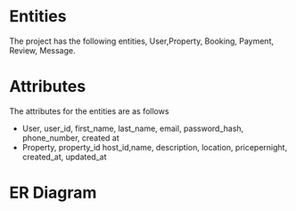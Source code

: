 # Entities
The project has the following entities, User,Property, Booking, Payment, Review, Message. 

# Attributes
The attributes for the entities are as follows 
- User, user_id, first_name, last_name, email, password_hash, phone_number, created at
- Property, property_id
host_id,name, description, location, pricepernight, created_at, updated_at

# ER Diagram
